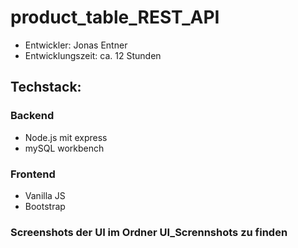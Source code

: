 # product_table_REST_API
- Entwickler: Jonas Entner
- Entwicklungszeit: ca. 12 Stunden

## Techstack: 

### Backend 
- Node.js mit express
- mySQL workbench

### Frontend
- Vanilla JS
- Bootstrap

### Screenshots der UI im Ordner UI_Scrennshots zu finden
